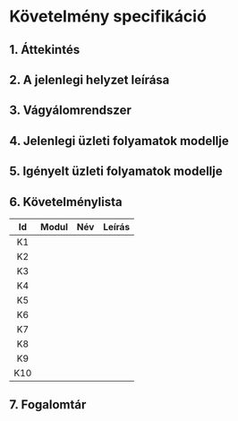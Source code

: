 # Követelmény specifikáció

## 1. Áttekintés

## 2. A jelenlegi helyzet leírása

## 3. Vágyálomrendszer

## 4. Jelenlegi üzleti folyamatok modellje

## 5. Igényelt üzleti folyamatok modellje

## 6. Követelménylista

| Id | Modul | Név | Leírás |
| :---: | --- | --- | --- |
| K1 |  |  |  |
| K2 |  |  |  |
| K3 |  |  |  |
| K4 |  |  |  |
| K5 |  |  |  |
| K6 |  |  |  |
| K7 |  |  |  |
| K8 |  |  |  |
| K9 |  |  |  |
| K10 |  |  |  |

## 7. Fogalomtár
